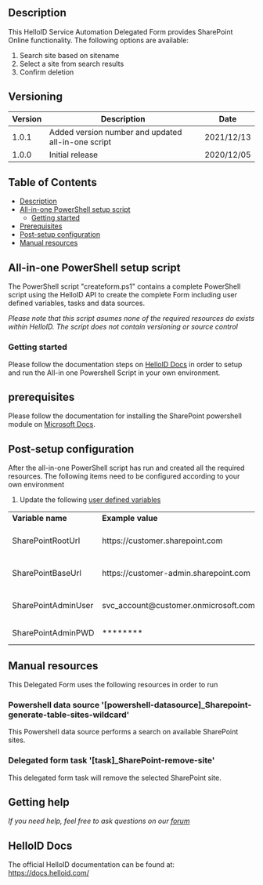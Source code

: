 <!-- Description -->
## Description
This HelloID Service Automation Delegated Form provides SharePoint Online functionality. The following options are available:
 1. Search site based on sitename
 2. Select a site from search results
 3. Confirm deletion 

## Versioning
| Version | Description | Date |
| - | - | - |
| 1.0.1   | Added version number and updated all-in-one script | 2021/12/13  |
| 1.0.0   | Initial release | 2020/12/05  |

<!-- TABLE OF CONTENTS -->
## Table of Contents
* [Description](#description)
* [All-in-one PowerShell setup script](#all-in-one-powershell-setup-script)
  * [Getting started](#getting-started)
* [Prerequisites](#prerequisites)
* [Post-setup configuration](#post-setup-configuration)
* [Manual resources](#manual-resources)


## All-in-one PowerShell setup script
The PowerShell script "createform.ps1" contains a complete PowerShell script using the HelloID API to create the complete Form including user defined variables, tasks and data sources.

 _Please note that this script asumes none of the required resources do exists within HelloID. The script does not contain versioning or source control_


### Getting started
Please follow the documentation steps on [HelloID Docs](https://docs.helloid.com/hc/en-us/articles/360017556559-Service-automation-GitHub-resources) in order to setup and run the All-in one Powershell Script in your own environment.

## prerequisites
Please follow the documentation for installing the SharePoint powershell module on [Microsoft Docs](https://docs.microsoft.com/en-us/powershell/sharepoint/sharepoint-online/connect-sharepoint-online?view=sharepoint-ps).
 
## Post-setup configuration
After the all-in-one PowerShell script has run and created all the required resources. The following items need to be configured according to your own environment
 1. Update the following [user defined variables](https://docs.helloid.com/hc/en-us/articles/360014169933-How-to-Create-and-Manage-User-Defined-Variables)
<table>
  <tr><td><strong>Variable name</strong></td><td><strong>Example value</strong></td><td><strong>Description</strong></td></tr>
  <tr><td>SharePointRootUrl</td><td>https://customer.sharepoint.com</td><td>URL of customers SharePoint environment</td></tr>
  <tr><td>SharePointBaseUrl</td><td>https://customer-admin.sharepoint.com</td><td>URL of customers admin SharePoint environment</td></tr>
  <tr><td>SharePointAdminUser</td><td>svc_account@customer.onmicrosoft.com</td><td>Azure user account with the SharePoint Admin Role</td></tr>
  <tr><td>SharePointAdminPWD</td><td>********</td><td>SharePointAdminUser password</td></tr>
</table>

## Manual resources
This Delegated Form uses the following resources in order to run

### Powershell data source '[powershell-datasource]_Sharepoint-generate-table-sites-wildcard'
This Powershell data source performs a search on available SharePoint sites.

### Delegated form task '[task]_SharePoint-remove-site'
This delegated form task will remove the selected SharePoint site.

## Getting help
_If you need help, feel free to ask questions on our [forum](https://forum.helloid.com/forum/helloid-connectors/service-automation/181-helloid-sa-sharepoint-online-remove-site)_

## HelloID Docs
The official HelloID documentation can be found at: https://docs.helloid.com/